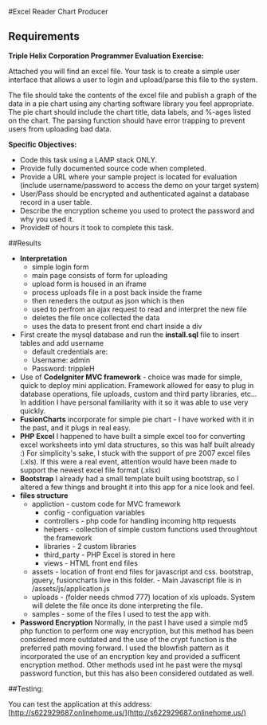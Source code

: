 #Excel Reader Chart Producer


## Requirements

**Triple Helix Corporation Programmer Evaluation Exercise:**

Attached you will find an excel file.  Your task is to create a simple user interface 
that allows a user to login and upload/parse this file to the system.
 
The file should take the contents of the excel file and publish a graph
of the data in a pie chart using any charting software library you feel
appropriate.  The pie chart should include the chart title, data labels, 
and %-ages listed on the chart.  The parsing function should have error 
trapping to prevent users from uploading bad data.
 
**Specific Objectives:**


* Code this task using a LAMP stack ONLY.
* Provide fully documented source code when completed.
* Provide a URL where your sample project is located for evaluation
(include username/password to access the demo on your target system)  
* User/Pass should be encrypted and authenticated against a database 
record in a user table.
* Describe the encryption scheme you used to protect the password and
why you used it.
* Provide# of hours it took to complete this task.


##Results
* **Interpretation**
	* simple login form
	* main page consists of form for uploading
	* upload form is housed in an iframe
	* process uploads file in a post back inside the frame
	* then reneders the output as json which is then
	* used to perfrom an ajax request to read and interpret the new file
	* deletes the file once collected the data
	* uses the data to present front end chart inside a div
* First create the mysql database and run the **install.sql** file to insert tables and add username
	* default credentials are:
	* Username: admin
	* Password: trippleH	
* Use of **CodeIgniter MVC framework** - choice was made for simple, quick to deploy mini application.  Framework allowed for easy to plug in database operations, file uploads, custom and third party libraries, etc...  In addition I have personal familiarity with it so it was able to use very quickly.
* **FusionCharts** incorporate for simple pie chart - I have worked with it in the past, and it plugs in real easy.
* **PHP Excel** I happened to have built a simple excel too for converting excel worksheets into yml data structures, so this was half built already :) For simplicity's sake, I stuck with the support of pre 2007 excel files (.xls).  If this were a real event, attention would have been made to support the newest excel file format (.xlsx)
* **Bootstrap** I already had a small template built using bootstrap, so I altered a few things and brought it into this app for a nice look and feel.
* **files structure** 
	* appliction - custom code for MVC framework
		*  config - configuation variables
		*  controllers - php code for handling incoming http requests
		*  helpers - collection of simple custom functions used throughtout the framework
		*  libraries - 2 custom libraries 
		*  third_party - PHP Excel is stored in here
		*  views - HTML front end files
	*  assets - location of front end files for javascript and css.  bootstrap, jquery, fusioncharts live in this folder. - Main Javascript file is in /assets/js/application.js  
	*  uploads - (folder needs chmod 777) location of xls uploads.  System will delete the file once its done interpreting the file.
	*  samples - some of the files I used to test the app with.  
*  **Password Encryption** Normally, in the past I have used a simple md5 php function to perform one way encryption, but this method has been considered more outdated and the use of the crypt function is the preferred path moving forward.  I used the blowfish pattern as it incorporated the use of an encryption key and provided a sufficent encryption method.  Other methods used int he past were the mysql password function, but this has also been considered outdated as well.

##Testing:

You can test the application at this address:
[http://s622929687.onlinehome.us/](http://s622929687.onlinehome.us/)
